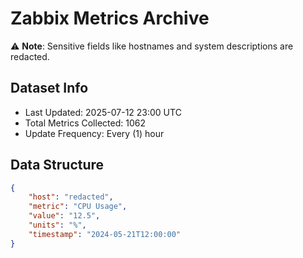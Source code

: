 # Zabbix Metrics Archive

⚠️ **Note**: Sensitive fields like hostnames and system descriptions are redacted.

## Dataset Info
- Last Updated: 2025-07-12 23:00 UTC
- Total Metrics Collected: 1062
- Update Frequency: Every (1) hour

## Data Structure
```json
{
    "host": "redacted",
    "metric": "CPU Usage",
    "value": "12.5",
    "units": "%",
    "timestamp": "2024-05-21T12:00:00"
}
```

